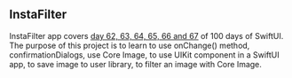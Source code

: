 ## InstaFilter

InstaFilter app covers [day 62, 63, 64, 65, 66 and 67](https://www.hackingwithswift.com/100/swiftui/62) of 100 days of SwiftUI. The purpose of this project is to learn to use onChange() method, confirmationDialogs, use Core Image, to use UIKit component in a SwiftUI app, to save image to user library, to filter an image with Core Image.

